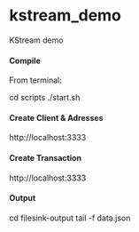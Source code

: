 # kstream_demo

KStream demo

#### Compile

From terminal:

cd scripts
./start.sh

#### Create Client & Adresses

http://localhost:3333

#### Create Transaction

http://localhost:3333

#### Output

cd filesink-output
tail -f data.json